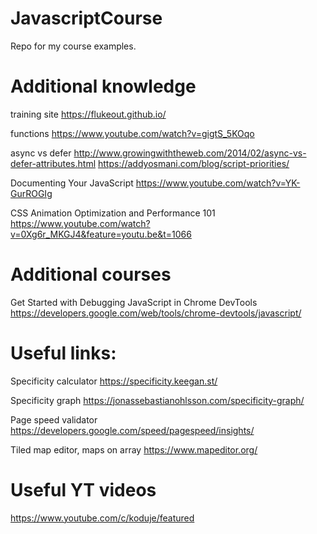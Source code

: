# JavascriptCourse
Repo for my course examples.

# Additional knowledge
  training site
  https://flukeout.github.io/

  functions
  https://www.youtube.com/watch?v=gigtS_5KOqo
  
  async vs defer
  http://www.growingwiththeweb.com/2014/02/async-vs-defer-attributes.html 
  https://addyosmani.com/blog/script-priorities/
  
  Documenting Your JavaScript
  https://www.youtube.com/watch?v=YK-GurROGIg
  
  CSS Animation Optimization and Performance 101
  https://www.youtube.com/watch?v=0Xg6r_MKGJ4&feature=youtu.be&t=1066

# Additional courses
  
  Get Started with Debugging JavaScript in Chrome DevTools
  https://developers.google.com/web/tools/chrome-devtools/javascript/

# Useful links:
  
  Specificity calculator
  https://specificity.keegan.st/
  
  Specificity graph
  https://jonassebastianohlsson.com/specificity-graph/
  
  Page speed validator
  https://developers.google.com/speed/pagespeed/insights/
  
  Tiled map editor, maps on array
  https://www.mapeditor.org/

# Useful YT videos
  
  https://www.youtube.com/c/koduje/featured
  

